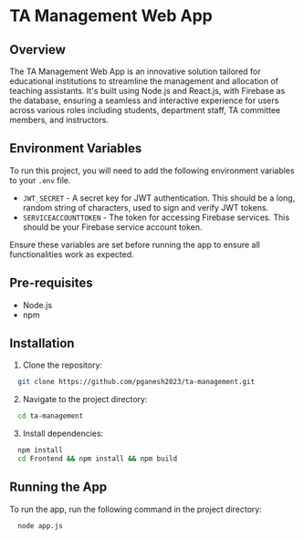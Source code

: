 # TA Management Web App

## Overview

The TA Management Web App is an innovative solution tailored for educational institutions to streamline the management and allocation of teaching assistants. It's built using Node.js and React.js, with Firebase as the database, ensuring a seamless and interactive experience for users across various roles including students, department staff, TA committee members, and instructors.

## Environment Variables

To run this project, you will need to add the following environment variables to your `.env` file.

- `JWT_SECRET` - A secret key for JWT authentication. This should be a long, random string of characters, used to sign and verify JWT tokens.
- `SERVICEACCOUNTTOKEN` - The token for accessing Firebase services. This should be your Firebase service account token.

Ensure these variables are set before running the app to ensure all functionalities work as expected.

## Pre-requisites

- Node.js
- npm

## Installation

1. Clone the repository:

```bash
  git clone https://github.com/pganesh2023/ta-management.git
```

2. Navigate to the project directory:

```bash
  cd ta-management
```

3. Install dependencies:

```bash
  npm install
  cd Frontend && npm install && npm build
```

## Running the App

To run the app, run the following command in the project directory:

```bash
  node app.js
```
